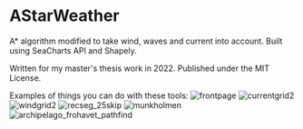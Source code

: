 # AStarWeather
A* algorithm modified to take wind, waves and current into account. Built using SeaCharts API and Shapely.

Written for my master's thesis work in 2022.
Published under the MIT License.

Examples of things you can do with these tools:
![frontpage](https://user-images.githubusercontent.com/36268244/178341130-fc36d974-0b76-4bcd-a44c-da482371b944.png)
![currentgrid2](https://user-images.githubusercontent.com/36268244/178341168-03cdf8c0-a8ee-40a7-849f-3c54de4d86ab.png)
![windgrid2](https://user-images.githubusercontent.com/36268244/178341199-fd37dc77-f3fa-4c9d-94ac-b1d04e659cbc.png)
![recseg_25skip](https://user-images.githubusercontent.com/36268244/178341203-45dc3c26-f43c-45f9-a485-7e76d2e661f6.png)
![munkholmen](https://user-images.githubusercontent.com/36268244/178341233-93db2a6f-3e72-471f-b78d-1843ce8560e2.png)
![archipelago_frohavet_pathfind](https://user-images.githubusercontent.com/36268244/178341267-cf9f5e3c-16a6-404d-85c1-8e4ffb900f23.png)
